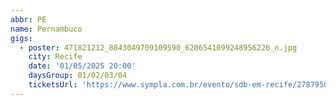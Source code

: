 ```yaml
---
abbr: PE
name: Pernambuco
gigs:
  - poster: 471821212_8843049709109590_6206541099248956226_n.jpg
    city: Recife
    date: '01/05/2025 20:00'
    daysGroup: 01/02/03/04
    ticketsUrl: 'https://www.sympla.com.br/evento/sdb-em-recife/2787950'
---
```


